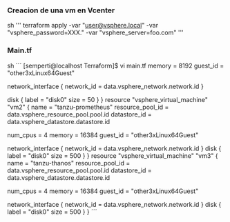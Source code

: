 ### Creacion de una vm en Vcenter
sh '''
terraform apply -var "user@vsphere.local" -var "vsphere_password=XXX." -var "vsphere_server=foo.com"
'''

### Main.tf
sh ´´´
[semperti@localhost Terraform]$ vi main.tf
  memory   =  8192
  guest_id = "other3xLinux64Guest"

  network_interface {
    network_id = data.vsphere_network.network.id
  }

  disk {
    label = "disk0"
    size  = 50
  }
}
resource "vsphere_virtual_machine" "vm2" {
  name             = "tanzu-prometheus"
  resource_pool_id = data.vsphere_resource_pool.pool.id
  datastore_id     = data.vsphere_datastore.datastore.id

  num_cpus = 4
  memory   = 16384
  guest_id = "other3xLinux64Guest"

  network_interface {
    network_id = data.vsphere_network.network.id
  }
  disk {
    label = "disk0"
    size  = 500
  }
}
resource "vsphere_virtual_machine" "vm3" {
  name             = "tanzu-thanos"
  resource_pool_id = data.vsphere_resource_pool.pool.id
  datastore_id     = data.vsphere_datastore.datastore.id

  num_cpus = 4
  memory   = 16384
  guest_id = "other3xLinux64Guest"

  network_interface {
    network_id = data.vsphere_network.network.id
  }
  disk {
    label = "disk0"
    size  = 500
  }
}
´´´
